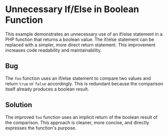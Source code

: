 # Unnecessary If/Else in Boolean Function

This example demonstrates an unnecessary use of an if/else statement in a PHP function that returns a boolean value.  The if/else statement can be replaced with a simpler, more direct return statement. This improvement increases code readability and maintainability.

## Bug

The `foo` function uses an if/else statement to compare two values and return `true` or `false` accordingly. This is redundant because the comparison itself already produces a boolean result.

## Solution

The improved `foo` function uses an implicit return of the boolean result of the comparison.  This approach is cleaner, more concise, and directly expresses the function's purpose.